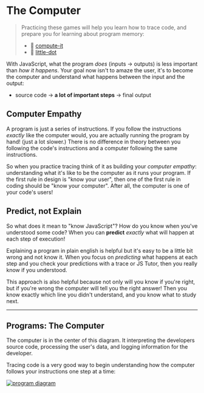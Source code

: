 # The Computer

> Practicing these games will help you learn how to trace code, and prepare you for
> learning about program memory:
>
> - 🥚 [compute-it](http://compute-it.toxicode.fr/)
> - 🐣 [little-dot](http://little-dot.toxicode.fr/)

With JavaScript, what the program _does_ (inputs -> outputs) is less important than _how
it happens_. Your goal now isn't to amaze the user, it's to become the computer and
understand what happens between the input and the output:

- source code -> **a lot of important steps** -> final output

## Computer Empathy

A program is just a series of instructions. If you follow the instructions _exactly_ like
the computer would, you are actually running the program by hand! (just a lot slower.)
There is no difference in theory between you following the code's instructions and a
computer following the same instructions.

So when you practice tracing think of it as building your _computer empathy_:
understanding what it's like to be the computer as it runs your program. If the first rule
in design is "know your user", then one of the first rule in coding should be "know your
computer". After all, the computer is one of your code's users!

## Predict, not Explain

So what does it mean to "know JavaScript"? How do you know when you've understood some
code? When you can **predict** _exactly_ what will happen at each step of execution!

Explaining a program in plain english is helpful but it's easy to be a little bit wrong
and not know it. When you focus on _predicting_ what happens at each step and you check
your predictions with a trace or JS Tutor, then you really know if you understood.

This approach is also helpful because not only will you know if you're right, but if
you're wrong the computer will tell you the right answer! Then you know exactly which line
you didn't understand, and you know what to study next.

---

## Programs: The Computer

The computer is in the center of this diagram. It interpreting the developers source code,
processing the user's data, and logging information for the developer.

Tracing code is a very good way to begin understanding how the computer follows your
instructions one step at a time:

[![program diagram](./a-program.png)](https://excalidraw.com/#json=_cj6JYwuO38PPGKxXN_cQ,3910Z7e2jGLZu4vjueG-Bg)
